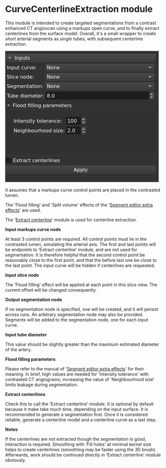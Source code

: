 # CurveCenterlineExtraction module

This module is intended to create targeted segmentations from a contrast enhanced CT angioscan using a markups open curve, and to finally extract centerlines from the surface model. Overall, it's a small wrapper to create *short* arterial segments as *single* tubes, with subsequent centerline extraction.

![Texte alternatif](Screenshot_0.png)

It assumes that a markups curve control points are placed in the contrasted lumen.

The 'Flood filling' and 'Split volume' effects of the '[Segment editor extra effects](https://github.com/lassoan/SlicerSegmentEditorExtraEffects)' are used.

The '[Extract centerline](https://github.com/vmtk/SlicerExtension-VMTK/tree/master/ExtractCenterline/)' module is used for centerline extraction.

**Input markups curve node**

At least 3 control points are required. All control points must lie in the contrasted lumen, simulating the arterial axis. The first and last points will be endpoints to ‘Extract centerline’ module, and are not used for segmentation. It is therefore helpful that the second control point be reasonably close to the first point, and that the before last one be close to the last point. The input curve will be hidden if centerlines are requested.

**Input slice node**

The 'Flood filling' effect will be applied at each point in this slice view. The current offset will be changed consequently.

**Output segmentation node**

If no segmentation node is specified, one will be created, and it will persist across runs. An arbitrary segmentation node may also be provided. Segments will be added to the segmentation node, one for each input curve.

**Input tube diameter**

This value should be slightly greater than the maximum estimated diameter of the artery.

**Flood filling parameters**

Please refer to the manual of '[Segment editor extra effects](https://github.com/lassoan/SlicerSegmentEditorExtraEffects)' for their meaning. In brief, high values are needed for 'Intensity tolerance' with contrasted CT angiograms; increasing the value of 'Neighbourhood size' limits leakage during segmentation.

**Extract centerlines**

Check this to call the 'Extract centerline' module. It is optional by default because it make take much time, depending on the input surface. It is recommended to generate a segmentation first. Once it is considered reliable, generate a centerline model and a centerline curve as a last step.

**Notes**

If the centerlines are not extracted though the segmentation is good, interaction is required. Smoothing with ‘Fill holes’ at minimal kernel size helps to create centerlines (smoothing may be faster using the 3D brush). Afterwards, work should be continued directly in ‘Extract centerline’ module obviously.








